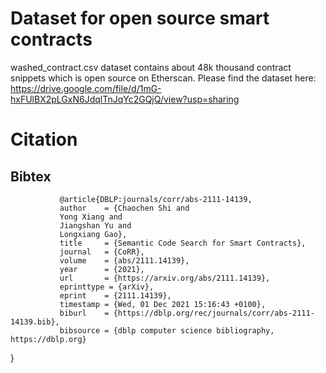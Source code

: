 # Dataset for open source smart contracts
washed_contract.csv dataset contains about 48k thousand contract snippets which is open source on Etherscan.
Please find the dataset here:
https://drive.google.com/file/d/1mG-hxFUlBX2pLGxN6JdqlTnJqYc2GQjQ/view?usp=sharing
# Citation
## Bibtex

               @article{DBLP:journals/corr/abs-2111-14139,  
               author    = {Chaochen Shi and  
               Yong Xiang and
               Jiangshan Yu and
               Longxiang Gao},
               title     = {Semantic Code Search for Smart Contracts},
               journal   = {CoRR},
               volume    = {abs/2111.14139},
               year      = {2021},
               url       = {https://arxiv.org/abs/2111.14139},
               eprinttype = {arXiv},
               eprint    = {2111.14139},
               timestamp = {Wed, 01 Dec 2021 15:16:43 +0100},
               biburl    = {https://dblp.org/rec/journals/corr/abs-2111-14139.bib},
               bibsource = {dblp computer science bibliography, https://dblp.org}
  
}
